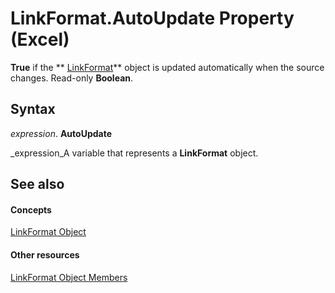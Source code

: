 
# LinkFormat.AutoUpdate Property (Excel)

 **True** if the ** [LinkFormat](3d8085bf-c113-7cbe-871b-01f3b6017824.md)** object is updated automatically when the source changes. Read-only **Boolean**.


## Syntax

 _expression_. **AutoUpdate**

 _expression_A variable that represents a  **LinkFormat** object.


## See also


#### Concepts


 [LinkFormat Object](3d8085bf-c113-7cbe-871b-01f3b6017824.md)
#### Other resources


 [LinkFormat Object Members](c4d1328e-0bcb-5674-5569-67fcd50bccb0.md)
